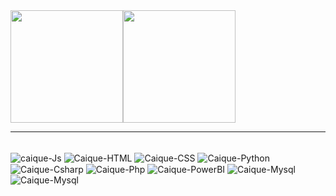 

<div style="display: flex"; >
<img height="180em"  display="flex" src="https://github-readme-stats.vercel.app/api?username=httpscaique&show_icons=true&theme=dark&includ_all_commits=true&count_private=true" alt="">

<img height="180em" display="flex" src="https://github-readme-stats.vercel.app/api/top-langs/?username=httpscaique&layout=compact&langs_count=16&theme=dark" alt="">
</div>
<hr>
<div style="display: inline_block, justify-content: space-between"><br>
    <img align="center" alt="caique-Js" src="https://img.shields.io/badge/JavaScript-323330?style=for-the-badge&logo=javascript&logoColor=F7DF1E">
    <img align="center" alt="Caique-HTML"  src="https://img.shields.io/badge/HTML5-E34F26?style=for-the-badge&logo=html5&logoColor=white">
    <img align="center" alt="Caique-CSS"  src="https://img.shields.io/badge/CSS3-1572B6?style=for-the-badge&logo=css3&logoColor=white">
    <img align="center" alt="Caique-Python"  src="https://img.shields.io/badge/Python-FFD43B?style=for-the-badge&logo=python&logoColor=blue">
    <img align="center" alt="Caique-Csharp"  src="https://img.shields.io/badge/C%23-005eff?style=for-the-badge&logo=c-sharp&logoColor=white">
      <img align="center" alt="Caique-Php" src="https://img.shields.io/badge/PHP-777BB4?style=for-the-badge&logo=php&logoColor=white">
       <img align="center" alt="Caique-PowerBI" src="https://img.shields.io/badge/PowerBI-F2C811?style=for-the-badge&logo=Power%20BI&logoColor=black">
       <img align="center" alt="Caique-Mysql" src="https://img.shields.io/badge/MySQL-005C84?style=for-the-badge&logo=mysql&logoColor=white">
<img align="center" alt="Caique-Mysql" src="https://img.shields.io/badge/Microsoft_SQL_Server-CC2927?style=for-the-badge&logo=microsoft-sql-server&logoColor=white">
    


  </div>
  
